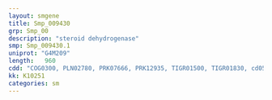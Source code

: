 ```yaml
---
layout: smgene
title: Smp_009430
grp: Smp_00
description: "steroid dehydrogenase"
smp: Smp_009430.1
uniprot: "G4M209"
length:   960
cdd: "COG0300, PLN02780, PRK07666, PRK12935, TIGR01500, TIGR01830, cd05356, cl21454, pfam00106"
kk: K10251
categories: sm
---
```

